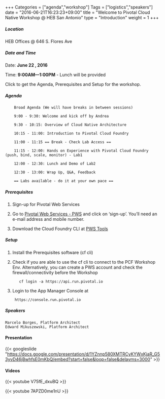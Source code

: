 +++
Categories = ["agenda","workshop"]
Tags = ["logistics","speakers"]
date = "2016-06-21T16:23:23+09:00"
title = "Welcome to Pivotal Cloud Native Workshop @ HEB San Antonio"
type = "Introduction"
weight = 1
+++
##### Location

HEB Offices @ 646 S. Flores Ave

##### Date and Time
Date: **June 22 , 2016**

Time: **9:00AM—1:00PM** - Lunch will be provided

Click to get the Agenda, Prerequisites and Setup for the workshop.

<!--more-->

##### Agenda

        Broad Agenda (We will have breaks in between sessions)

        9:00 - 9:30: Welcome and kick off by Andrea

        9:30 - 10:15: Overview of Cloud Native Architecture

        10:15 - 11:00: Introduction to Pivotal Cloud Foundry

        11:00 - 11:15 == Break - Check Lab Access ==

        11:15 - 12:00: Hands on Experience with Pivotal Cloud Foundry (push, bind, scale, monitor) - Lab1

        12:00 - 12:30: Lunch and Demo of Lab2

        12:30 - 13:00: Wrap Up, Q&A, Feedback

        == Labs available - do it at your own pace ==


##### Prerequisites
1. Sign-up for Pivotal Web Services

2. Go to [Pivotal Web Services - PWS](http://run.pivotal.io/) and click on ‘sign-up’. You’ll need an e-mail address and mobile number.

3. Download the Cloud Foundry CLI at [PWS Tools](https://console.run.pivotal.io/tools)


##### Setup

1. Install the Prerequisites software (cf cli)

2. Check if you are able to use the cf cli to connect to the PCF Workshop Env. Alternatively, you can create a PWS account and check the firewall/connectivity before the Workshop

          cf login -a https://api.run.pivotal.io 

3. Login to the App Manager Console at

        https://console.run.pivotal.io

##### Speakers

    Marcelo Borges, Platform Architect
    Edward Mikuszewski, Platform Architect

#### Presentation

{{< googleslide "https://docs.google.com/presentation/d/1YZnnp580XMTRCyKYWxKjaR_G53yvD46jBwhfsE0mKbQ/embed?start=false&loop=false&delayms=3000" >}}



#### Videos


{{< youtube V75fE_dxuBQ >}}


{{< youtube 7APZD0me1nU >}}
